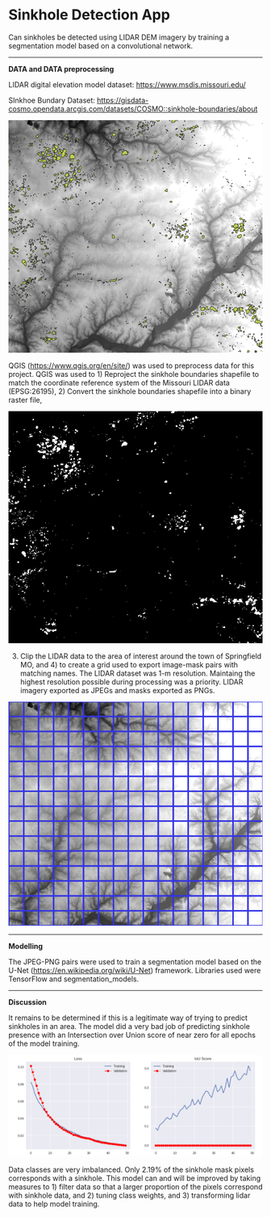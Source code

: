 # Sinkhole Detection App

Can sinkholes be detected using LIDAR DEM imagery by training a segmentation model based on a convolutional network.

---

**DATA and DATA preprocessing**

LIDAR digital elevation model dataset: https://www.msdis.missouri.edu/

SInkhoe Bundary Dataset: https://gisdata-cosmo.opendata.arcgis.com/datasets/COSMO::sinkhole-boundaries/about

![Alt text](assets/LIDAR_and_sinks.png)

QGIS (https://www.qgis.org/en/site/) was used to preprocess data for this project. QGIS was used to 1) Reproject the sinkhole boundaries shapefile to match the coordinate reference system of the Missouri LIDAR data (EPSG:26195), 2) Convert the sinkhole boundaries shapefile into a binary raster file,

![Alt text](assets/0_1_raster.png)

3) Clip the LIDAR data to the area of interest around the town of Springfield MO, and 4) to create a grid used to export image-mask pairs with matching names. The LIDAR dataset was 1-m resolution. Maintaing the highest resolution possible during processing was a priority. LIDAR imagery exported as JPEGs and masks exported as PNGs. 

![Alt text](assets/GRID.png)

---

**Modelling**

The JPEG-PNG pairs were used to train a segmentation model based on the U-Net (https://en.wikipedia.org/wiki/U-Net) framework. Libraries used were TensorFlow and segmentation_models. 

---
**Discussion**

It remains to be determined if this is a legitimate way of trying to predict sinkholes in an area. The model did a very bad job of predicting sinkhole presence with an Intersection over Union score of near zero for all epochs of the model training. 

![Alt text](assets/IOU.png)

Data classes are very imbalanced. Only 2.19% of the sinkhole mask pixels corresponds with a sinkhole. This model can and will be improved by taking measures to 1) filter data so that a larger proportion of the pixels correspond with sinkhole data, and 2) tuning class weights, and 3) transforming lidar data to help model training. 

